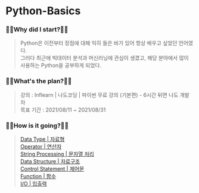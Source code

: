 # Python-Basics
### 🧎‍♂️Why did I start?🧎‍♂️
  > Python은 이전부터 장점에 대해 익히 들은 바가 있어 항상 배우고 싶었던 언어였다.  
    그러다 최근에 빅데이터 분석과 머신러닝에 관심이 생겼고, 해당 분야에서 많이 사용하는 Python을 공부하게 되었다.
### 🚶‍♂️What's the plan?🚶‍♂️
  > 강의 : Inflearn | 나도코딩 | 파이썬 무료 강의 (기본편) - 6시간 뒤면 나도 개발자<br>
    목표 기간 : 2021/08/11 ~ 2021/08/31
### 🏃‍♂️How is it going?🏃‍♂️
  > [Data Type | 자료형](https://github.com/pup-paw/Python-Basics/tree/master/DataType)  
  > [Operator | 연산자](https://github.com/pup-paw/Python-Basics/tree/master/Operator)  
  > [String Processing | 문자열 처리](https://github.com/pup-paw/Python-Basics/tree/master/String)  
  > [Data Structure | 자료구조](https://github.com/pup-paw/Python-Basics/tree/master/DataStructure)  
  > [Control Statement | 제어문](https://github.com/pup-paw/Python-Basics/tree/master/ControlStatement)  
  > [Function | 함수](https://github.com/pup-paw/Python-Basics/tree/master/FunctionPractice)  
  > [I/O | 입출력](https://github.com/pup-paw/Python-Basics/tree/master/IO)  
